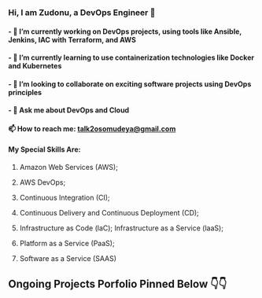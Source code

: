 ### Hi, I am Zudonu, a DevOps Engineer 👋

#### - 🔭 I’m currently working on DevOps projects, using tools like Ansible, Jenkins, IAC with Terraform, and AWS
#### - 🌱 I’m currently learning to use containerization technologies like Docker and Kubernetes
#### - 👯 I’m looking to collaborate on exciting software projects using DevOps principles
#### - 💬 Ask me about DevOps and Cloud
#### 📫 How to reach me: talk2osomudeya@gmail.com



#### My Special Skills Are:

1. Amazon Web Services (AWS); 

2. AWS DevOps; 

3. Continuous Integration (CI); 

4. Continuous Delivery and Continuous Deployment (CD); 

5. Infrastructure as Code (laC); Infrastructure as a Service (laaS); 

6. Platform as a Service (PaaS); 

7. Software as a Service (SAAS)


## Ongoing Projects Porfolio Pinned Below 👇👇
